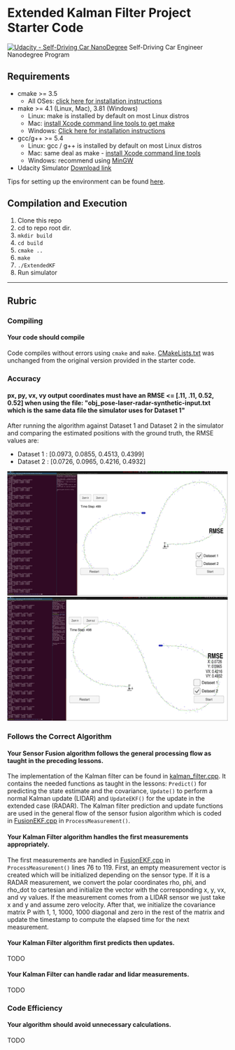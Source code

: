 # Extended Kalman Filter Project Starter Code
[![Udacity - Self-Driving Car NanoDegree](https://s3.amazonaws.com/udacity-sdc/github/shield-carnd.svg)](http://www.udacity.com/drive)
Self-Driving Car Engineer Nanodegree Program

[dataset1]: ./img/dataset1_screenshot.png
[dataset2]: ./img/dataset2_screenshot.png

## Requirements

* cmake >= 3.5
  * All OSes: [click here for installation instructions](https://cmake.org/install/)
* make >= 4.1 (Linux, Mac), 3.81 (Windows)
  * Linux: make is installed by default on most Linux distros
  * Mac: [install Xcode command line tools to get make](https://developer.apple.com/xcode/features/)
  * Windows: [Click here for installation instructions](http://gnuwin32.sourceforge.net/packages/make.htm)
* gcc/g++ >= 5.4
  * Linux: gcc / g++ is installed by default on most Linux distros
  * Mac: same deal as make - [install Xcode command line tools](https://developer.apple.com/xcode/features/)
  * Windows: recommend using [MinGW](http://www.mingw.org/)
* Udacity Simulator [Download link](https://github.com/udacity/self-driving-car-sim/releases)


Tips for setting up the environment can be found [here](https://classroom.udacity.com/nanodegrees/nd013/parts/40f38239-66b6-46ec-ae68-03afd8a601c8/modules/0949fca6-b379-42af-a919-ee50aa304e6a/lessons/f758c44c-5e40-4e01-93b5-1a82aa4e044f/concepts/23d376c7-0195-4276-bdf0-e02f1f3c665d).

## Compilation and Execution

1. Clone this repo
2. cd to repo root dir.
3. `mkdir build`
4. `cd build`
5. `cmake ..`
6. `make`
7. `./ExtendedKF`
8. Run simulator

---

## Rubric

### Compiling

#### Your code should compile

Code compiles without errors using `cmake` and `make`. [CMakeLists.txt]( CarND-Extended-Kalman-Filter/CMakeLists.txt ) was unchanged from the original version provided in the starter code.

### Accuracy

#### px, py, vx, vy output coordinates must have an RMSE <= [.11, .11, 0.52, 0.52] when using the file: "obj_pose-laser-radar-synthetic-input.txt which is the same data file the simulator uses for Dataset 1"

After running the algorithm against Dataset 1 and Dataset 2 in the simulator and comparing the estimated positions with the ground truth, the RMSE values are:

* Dataset 1 : [0.0973, 0.0855, 0.4513, 0.4399]
* Dataset 2 : [0.0726, 0.0965, 0.4216, 0.4932]

![dataset1][dataset1]
![dataset2][dataset2]

### Follows the Correct Algorithm

#### Your Sensor Fusion algorithm follows the general processing flow as taught in the preceding lessons.

The implementation of the Kalman filter can be found in [kalman_filter.cpp]( CarND-Extended-Kalman-Filter/src/kalman_filter.cpp). It contains the needed functions as taught in the lessons: `Predict()` for predicting the state estimate and the covariance, `Update()` to perform a normal Kalman update (LIDAR) and `UpdateEKF()` for the update in the extended case (RADAR). The Kalman filter prediction and update functions are used in the general flow of the sensor fusion algorithm which is coded in [FusionEKF.cpp](CarND-Extended-Kalman-Filter/src/FusionEKF.cpp) in `ProcessMeasurement()`.

#### Your Kalman Filter algorithm handles the first measurements appropriately.

The first measurements are handled in [FusionEKF.cpp](CarND-Extended-Kalman-Filter/src/FusionEKF.cpp) in `ProcessMeasurement()` lines 76 to 119. First, an empty measurement vector is created which will be initialized depending on the sensor type. If it is a RADAR measurement, we convert the polar coordinates rho, phi, and rho_dot to cartesian and initialize the vector with the corresponding x, y, vx, and vy values. If the measurement comes from a LIDAR sensor we just take x and y and assume zero velocity. After that, we initialize the covariance matrix P with 1, 1, 1000, 1000 diagonal and zero in the rest of the matrix and update the timestamp to compute the elapsed time for the next measurement.

#### Your Kalman Filter algorithm first predicts then updates.

TODO

#### Your Kalman Filter can handle radar and lidar measurements.

TODO

### Code Efficiency

#### Your algorithm should avoid unnecessary calculations.

TODO
